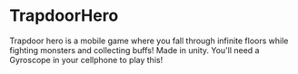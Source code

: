 # TrapdoorHero
Trapdoor hero is a mobile game where you fall through infinite floors while fighting monsters and collecting buffs!
Made in unity.
You'll need a Gyroscope in your cellphone to play this!
